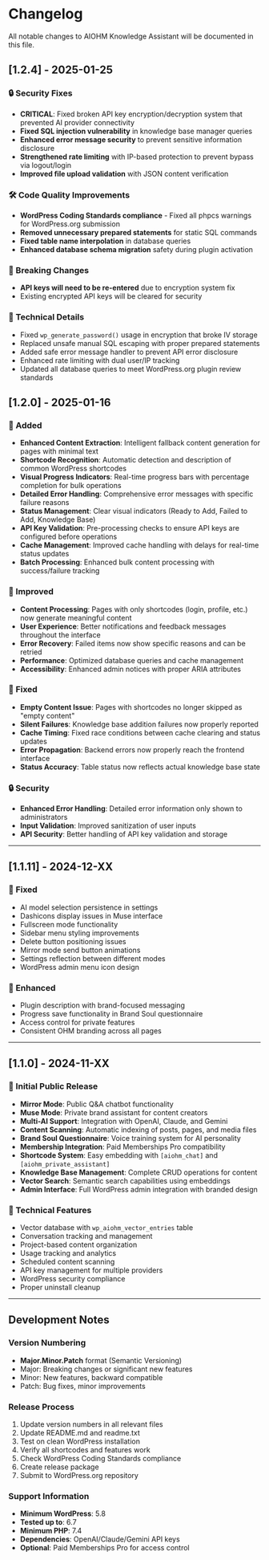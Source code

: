 # Changelog

All notable changes to AIOHM Knowledge Assistant will be documented in this file.

## [1.2.4] - 2025-01-25

### 🔒 Security Fixes
- **CRITICAL**: Fixed broken API key encryption/decryption system that prevented AI provider connectivity
- **Fixed SQL injection vulnerability** in knowledge base manager queries
- **Enhanced error message security** to prevent sensitive information disclosure
- **Strengthened rate limiting** with IP-based protection to prevent bypass via logout/login
- **Improved file upload validation** with JSON content verification

### 🛠️ Code Quality Improvements
- **WordPress Coding Standards compliance** - Fixed all phpcs warnings for WordPress.org submission
- **Removed unnecessary prepared statements** for static SQL commands
- **Fixed table name interpolation** in database queries
- **Enhanced database schema migration** safety during plugin activation

### 🚨 Breaking Changes
- **API keys will need to be re-entered** due to encryption system fix
- Existing encrypted API keys will be cleared for security

### 📝 Technical Details
- Fixed `wp_generate_password()` usage in encryption that broke IV storage
- Replaced unsafe manual SQL escaping with proper prepared statements
- Added safe error message handler to prevent API error disclosure
- Enhanced rate limiting with dual user/IP tracking
- Updated all database queries to meet WordPress.org plugin review standards

## [1.2.0] - 2025-01-16

### 🚀 Added
- **Enhanced Content Extraction**: Intelligent fallback content generation for pages with minimal text
- **Shortcode Recognition**: Automatic detection and description of common WordPress shortcodes
- **Visual Progress Indicators**: Real-time progress bars with percentage completion for bulk operations
- **Detailed Error Handling**: Comprehensive error messages with specific failure reasons
- **Status Management**: Clear visual indicators (Ready to Add, Failed to Add, Knowledge Base)
- **API Key Validation**: Pre-processing checks to ensure API keys are configured before operations
- **Cache Management**: Improved cache handling with delays for real-time status updates
- **Batch Processing**: Enhanced bulk content processing with success/failure tracking

### 🔧 Improved
- **Content Processing**: Pages with only shortcodes (login, profile, etc.) now generate meaningful content
- **User Experience**: Better notifications and feedback messages throughout the interface
- **Error Recovery**: Failed items now show specific reasons and can be retried
- **Performance**: Optimized database queries and cache management
- **Accessibility**: Enhanced admin notices with proper ARIA attributes

### 🐛 Fixed
- **Empty Content Issue**: Pages with shortcodes no longer skipped as "empty content"
- **Silent Failures**: Knowledge base addition failures now properly reported
- **Cache Timing**: Fixed race conditions between cache clearing and status updates
- **Error Propagation**: Backend errors now properly reach the frontend interface
- **Status Accuracy**: Table status now reflects actual knowledge base state

### 🔒 Security
- **Enhanced Error Handling**: Detailed error information only shown to administrators
- **Input Validation**: Improved sanitization of user inputs
- **API Security**: Better handling of API key validation and storage

---

## [1.1.11] - 2024-12-XX

### 🔧 Fixed
- AI model selection persistence in settings
- Dashicons display issues in Muse interface
- Fullscreen mode functionality
- Sidebar menu styling improvements
- Delete button positioning issues
- Mirror mode send button animations
- Settings reflection between different modes
- WordPress admin menu icon design

### 🎨 Enhanced
- Plugin description with brand-focused messaging
- Progress save functionality in Brand Soul questionnaire
- Access control for private features
- Consistent OHM branding across all pages

---

## [1.1.0] - 2024-11-XX

### 🚀 Initial Public Release
- **Mirror Mode**: Public Q&A chatbot functionality
- **Muse Mode**: Private brand assistant for content creators
- **Multi-AI Support**: Integration with OpenAI, Claude, and Gemini
- **Content Scanning**: Automatic indexing of posts, pages, and media files
- **Brand Soul Questionnaire**: Voice training system for AI personality
- **Membership Integration**: Paid Memberships Pro compatibility
- **Shortcode System**: Easy embedding with `[aiohm_chat]` and `[aiohm_private_assistant]`
- **Knowledge Base Management**: Complete CRUD operations for content
- **Vector Search**: Semantic search capabilities using embeddings
- **Admin Interface**: Full WordPress admin integration with branded design

### 🔧 Technical Features
- Vector database with `wp_aiohm_vector_entries` table
- Conversation tracking and management
- Project-based content organization
- Usage tracking and analytics
- Scheduled content scanning
- API key management for multiple providers
- WordPress security compliance
- Proper uninstall cleanup

---

## Development Notes

### Version Numbering
- **Major.Minor.Patch** format (Semantic Versioning)
- Major: Breaking changes or significant new features
- Minor: New features, backward compatible
- Patch: Bug fixes, minor improvements

### Release Process
1. Update version numbers in all relevant files
2. Update README.md and readme.txt
3. Test on clean WordPress installation
4. Verify all shortcodes and features work
5. Check WordPress Coding Standards compliance
6. Create release package
7. Submit to WordPress.org repository

### Support Information
- **Minimum WordPress**: 5.8
- **Tested up to**: 6.7
- **Minimum PHP**: 7.4
- **Dependencies**: OpenAI/Claude/Gemini API keys
- **Optional**: Paid Memberships Pro for access control